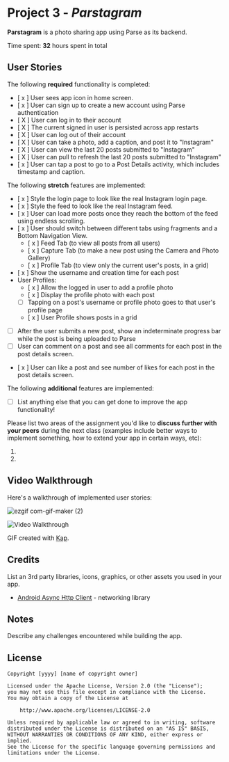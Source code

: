# Project 3 - *Parstagram*

**Parstagram** is a photo sharing app using Parse as its backend.

Time spent: **32** hours spent in total

## User Stories

The following **required** functionality is completed:

- [ x ] User sees app icon in home screen.
- [ x ] User can sign up to create a new account using Parse authentication
- [ X ] User can log in to their account
- [ X ] The current signed in user is persisted across app restarts
- [ X ] User can log out of their account
- [ X ] User can take a photo, add a caption, and post it to "Instagram"
- [ X ] User can view the last 20 posts submitted to "Instagram"
- [ X ] User can pull to refresh the last 20 posts submitted to "Instagram"
- [ x ] User can tap a post to go to a Post Details activity, which includes timestamp and caption.

The following **stretch** features are implemented:

- [ x ] Style the login page to look like the real Instagram login page.
- [ x ] Style the feed to look like the real Instagram feed.
- [ x ] User can load more posts once they reach the bottom of the feed using endless scrolling.
- [ x ] User should switch between different tabs using fragments and a Bottom Navigation View.
  - [ x ] Feed Tab (to view all posts from all users)
  - [ x ] Capture Tab (to make a new post using the Camera and Photo Gallery)
  - [ x ] Profile Tab (to view only the current user's posts, in a grid)
- [ x ] Show the username and creation time for each post
- User Profiles:
  - [ x ] Allow the logged in user to add a profile photo
  - [ x ] Display the profile photo with each post
  - [ ] Tapping on a post's username or profile photo goes to that user's profile page
  - [ x ] User Profile shows posts in a grid
- [ ] After the user submits a new post, show an indeterminate progress bar while the post is being uploaded to Parse
- [ ] User can comment on a post and see all comments for each post in the post details screen.
- [ x ] User can like a post and see number of likes for each post in the post details screen.

The following **additional** features are implemented:

- [ ] List anything else that you can get done to improve the app functionality!

Please list two areas of the assignment you'd like to **discuss further with your peers** during the next class (examples include better ways to implement something, how to extend your app in certain ways, etc):

1.
2.

## Video Walkthrough

Here's a walkthrough of implemented user stories:

![ezgif com-gif-maker (2)](https://user-images.githubusercontent.com/93938344/174413463-5161f0ac-161f-446c-83bf-0913d9a0a07d.gif)


<img src='http://i.imgur.com/link/to/your/gif/file.gif' title='Video Walkthrough' width='' alt='Video Walkthrough' />

GIF created with [Kap](https://getkap.co/).

## Credits

List an 3rd party libraries, icons, graphics, or other assets you used in your app.

- [Android Async Http Client](http://loopj.com/android-async-http/) - networking library


## Notes

Describe any challenges encountered while building the app.

## License

    Copyright [yyyy] [name of copyright owner]

    Licensed under the Apache License, Version 2.0 (the "License");
    you may not use this file except in compliance with the License.
    You may obtain a copy of the License at

        http://www.apache.org/licenses/LICENSE-2.0

    Unless required by applicable law or agreed to in writing, software
    distributed under the License is distributed on an "AS IS" BASIS,
    WITHOUT WARRANTIES OR CONDITIONS OF ANY KIND, either express or implied.
    See the License for the specific language governing permissions and
    limitations under the License.
